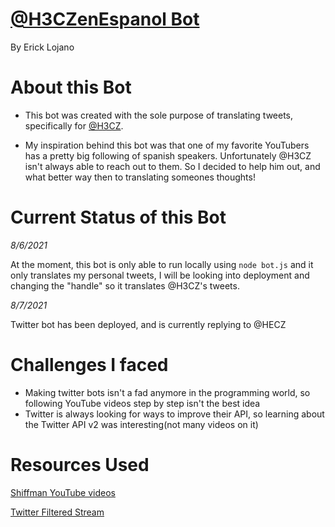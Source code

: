 # [@H3CZenEspanol Bot](http://twitter.com/H3CZenEspanol)
By Erick Lojano

# About this Bot
* This bot was created with the sole purpose of translating tweets, specifically for [@H3CZ](http://twitter.com/h3cz). 

* My inspiration behind this bot was that one of my favorite YouTubers has a pretty big following of spanish speakers. Unfortunately @H3CZ isn't always able to reach out
to them. So I decided to help him out, and what better way then to translating someones thoughts!

# Current Status of this Bot
*8/6/2021*

At the moment, this bot is only able to run locally using ```node bot.js``` and it only translates my personal tweets, I will be looking into deployment and changing the
"handle" so it translates @H3CZ's tweets.

*8/7/2021*

Twitter bot has been deployed, and is currently replying to @HECZ

# Challenges I faced
* Making twitter bots isn't a fad anymore in the programming world, so following YouTube videos step by step isn't the best idea
* Twitter is always looking for ways to improve their API, so learning about the Twitter API v2 was interesting(not many videos on it)

# Resources Used
[Shiffman YouTube videos](https://www.youtube.com/channel/UCvjgXvBlbQiydffZU7m1_aw)

[Twitter Filtered Stream](https://github.com/twitterdev/Twitter-API-v2-sample-code/blob/main/Filtered-Stream/filtered_stream.js)
